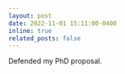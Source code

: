```yaml
---
layout: post
date: 2022-11-01 15:11:00-0400
inline: true
related_posts: false
---
```

Defended my PhD proposal.

<!--https://doi.org/10.1016/j.ress.2022.108873-->
